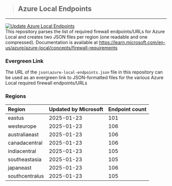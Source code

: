 > ## Azure Local Endpoints
---
[![Update Azure Local Endpoints](https://github.com/erikgraa/azure-local-endpoints/actions/workflows/update.yml/badge.svg)](https://github.com/erikgraa/azure-local-endpoints/actions/workflows/update.yml)  
This repository parses the list of required firewall endpoints/URLs for Azure Local and creates two JSON files per region (one readable and one compressed).
Documentation is available at https://learn.microsoft.com/en-us/azure/azure-local/concepts/firewall-requirements
### Evergreen Link
The URL of the `json\azure-local-endpoints.json` file in this repository can be used as an evergreen link to JSON-formatted files for the various Azure Local required firewall endpoints/URLs
### Regions
|Region|Updated by Microsoft|Endpoint count|
| :--- | --- | --- |
|eastus|2025-01-23|101|
|westeurope|2025-01-23|106|
|australiaeast|2025-01-23|106|
|canadacentral|2025-01-23|106|
|indiacentral|2025-01-23|105|
|southeastasia|2025-01-23|105|
|japaneast|2025-01-23|106|
|southcentralus|2025-01-23|105|
